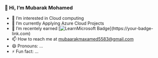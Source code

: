  ### 👋 Hi, I’m Mubarak Mohamed
- 👀 I’m interested in Cloud computing 
- 🌱 I’m currently Applying Azure Cloud Projects   
- 💞️ I’m recentely earned [![LearnMicrosoft Badge]([https://your-badge-image-url.com](https://learn.microsoft.com/en-gb/users/mubarakmaxamed-2574/achievements/9yg2fzsu))](https://your-badge-link.com)
- 📫 How to reach me at mubaarakmaxamed5583@gmail.com
- 😄 Pronouns: ...
- ⚡ Fun fact: ...

<!---
Mubaarak1-git/Mubaarak1-git is a ✨ special ✨ repository because its `README.md` (this file) appears on your GitHub profile.
You can click the Preview link to take a look at your changes.
--->
